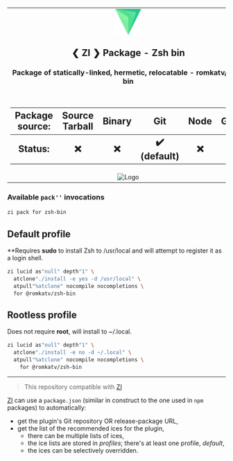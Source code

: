 <div align="center"><table style="width:100%;height:auto">
<tr><td align="center">
<a title="ZI" target="_self" href="https://github.com/z-shell/zi/">
  <img align="center" style="width:60px;height:auto" src="https://github.com/z-shell/zi/raw/main/docs/images/logo.svg" alt="ZI Logo" /></a>
<h2> ❮ ZI ❯ Package - Zsh bin </h2><h3> Package of statically-linked, hermetic, relocatable - romkatv/zsh-bin </h3>
</td></tr>
<tr><td align="center"><h2>
  
| **Package source:** | Source Tarball | Binary |              Git             | Node | Gem |
| :-----------------: | :------------: | :----: | :--------------------------: | :--: | :-: |
|     **Status:**     |      :x:       |  :x:   | :heavy_check_mark: (default) | :x:  | :x: |

</h2><img src="https://user-images.githubusercontent.com/59910950/161060980-8bc70578-e086-4a51-8cd4-ed3d7289f216.gif" alt="Logo" width="360" height="auto" />
</td></tr></table></div>
  
### Available `pack''` invocations

```zsh
zi pack for zsh-bin
```

## Default profile

**Requires **sudo** to install Zsh to /usr/local and will attempt to register it as a login shell.

```zsh
zi lucid as"null" depth"1" \
  atclone"./install -e yes -d /usr/local" \
  atpull"%atclone" nocompile nocompletions \
  for @romkatv/zsh-bin
```

## Rootless profile

Does not require **root**, will install to ~/.local.

```zsh
zi lucid as"null" depth"1" \
  atclone"./install -e no -d ~/.local" \
  atpull"%atclone" nocompile nocompletions \
    for @romkatv/zsh-bin
```

---

> This repository compatible with [ZI](https://github.com/z-shell-zi)

[ZI](https://github.com/z-shell/zi) can use a `package.json`
(similar in construct to the one used in `npm` packages) to automatically:

- get the plugin's Git repository OR release-package URL,
- get the list of the recommended ices for the plugin,
  - there can be multiple lists of ices,
  - the ice lists are stored in _profiles_; there's at least one profile, _default_,
  - the ices can be selectively overridden.
